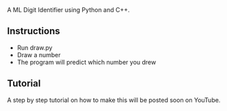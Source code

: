 A ML Digit Identifier using Python and C++.

## Instructions
- Run draw.py
- Draw a number
- The program will predict which number you drew

## Tutorial
A step by step tutorial on how to make this will be posted soon on YouTube.
